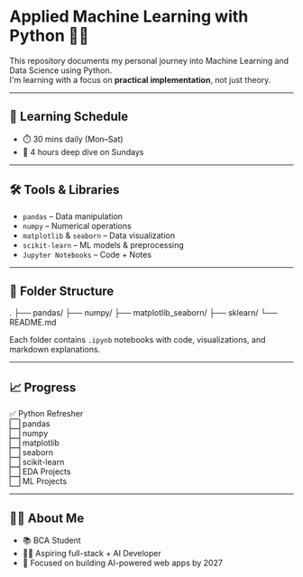 # Applied Machine Learning with Python 🧠🚀

This repository documents my personal journey into Machine Learning and Data Science using Python.  
I'm learning with a focus on **practical implementation**, not just theory.

---

## 🔄 Learning Schedule

- ⏱️ 30 mins daily (Mon–Sat)
- 🧠 4 hours deep dive on Sundays

---

## 🛠️ Tools & Libraries

- `pandas` – Data manipulation
- `numpy` – Numerical operations
- `matplotlib` & `seaborn` – Data visualization
- `scikit-learn` – ML models & preprocessing
- `Jupyter Notebooks` – Code + Notes

---

## 📁 Folder Structure

.
├── pandas/
├── numpy/
├── matplotlib_seaborn/
├── sklearn/
└── README.md


Each folder contains `.ipynb` notebooks with code, visualizations, and markdown explanations.

---

## 📈 Progress

✅ Python Refresher  
⬜ pandas  
⬜ numpy  
⬜ matplotlib  
⬜ seaborn  
⬜ scikit-learn  
⬜ EDA Projects  
⬜ ML Projects

---

## 🙋‍♂️ About Me

- 📚 BCA Student  
- 🧑‍💻 Aspiring full-stack + AI Developer  
- 🚀 Focused on building AI-powered web apps by 2027  

